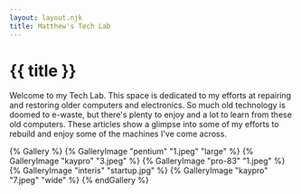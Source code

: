 ```yaml
---
layout: layout.njk
title: Matthew's Tech Lab
---
```

# {{ title }}

Welcome to my Tech Lab. This space is dedicated to my efforts at repairing and restoring older computers and electronics. So much old technology is doomed to e-waste, but there's plenty to enjoy and a lot to learn from these old computers. These articles show a glimpse into some of my efforts to rebuild and enjoy some of the machines I've come across.

{% Gallery %}
	{% GalleryImage "pentium" "1.jpeg" "large" %}
	{% GalleryImage "kaypro" "3.jpeg" %}
	{% GalleryImage "pro-83" "1.jpeg" %}
	{% GalleryImage "interis" "startup.jpg" %}
	{% GalleryImage "kaypro" "7.jpeg" "wide" %}
{% endGallery %}
